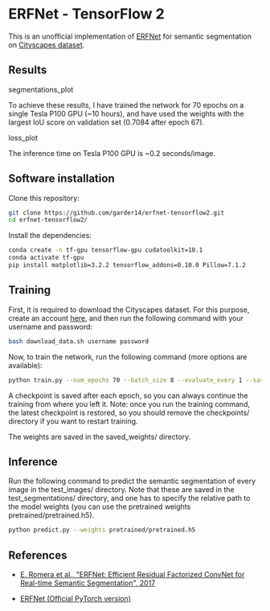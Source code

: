 # ERFNet - TensorFlow 2

This is an unofficial implementation of [ERFNet](http://www.robesafe.es/personal/eduardo.romera/pdfs/Romera17tits.pdf) for semantic segmentation on [Cityscapes dataset](https://www.cityscapes-dataset.com/).

## Results

segmentations_plot

To achieve these results, I have trained the network for 70 epochs on a single Tesla P100 GPU (~10 hours), and have used the weights with the largest IoU score on validation set (0.7084 after epoch 67).

loss_plot

The inference time on Tesla P100 GPU is ~0.2 seconds/image.

## Software installation

Clone this repository:

```bash
git clone https://github.com/garder14/erfnet-tensorflow2.git
cd erfnet-tensorflow2/
```

Install the dependencies:

```bash
conda create -n tf-gpu tensorflow-gpu cudatoolkit=10.1
conda activate tf-gpu
pip install matplotlib=3.2.2 tensorflow_addons=0.10.0 Pillow=7.1.2
```

## Training

First, it is required to download the Cityscapes dataset. For this purpose, create an account [here](https://www.cityscapes-dataset.com/), and then run the following command with your username and password:

```bash
bash download_data.sh username password
```

Now, to train the network, run the following command (more options are available):

```bash
python train.py --num_epochs 70 --batch_size 8 --evaluate_every 1 --save_weights_every 1
```

A checkpoint is saved after each epoch, so you can always continue the training from where you left it. Note: once you run the training command, the latest checkpoint is restored, so you should remove the checkpoints/ directory if you want to restart training.

The weights are saved in the saved_weights/ directory.

## Inference

Run the following command to predict the semantic segmentation of every image in the test_images/ directory. Note that these are saved in the test_segmentations/ directory, and one has to specify the relative path to the model weights (you can use the pretrained weights pretrained/pretrained.h5).

```bash
python predict.py --weights pretrained/pretrained.h5
```

## References

* [E. Romera et al., "ERFNet: Efficient Residual Factorized ConvNet for Real-time Semantic Segmentation", 2017](http://www.robesafe.es/personal/eduardo.romera/pdfs/Romera17tits.pdf)

* [ERFNet (Official PyTorch version)](https://github.com/Eromera/erfnet_pytorch)
